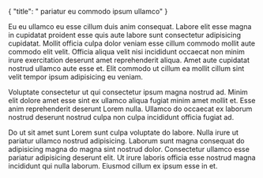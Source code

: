 {
  "title": " pariatur eu commodo ipsum ullamco"
}

Eu eu ullamco eu esse cillum duis anim consequat. Labore elit esse magna in cupidatat proident esse quis aute labore sunt consectetur adipisicing cupidatat. Mollit officia culpa dolor veniam esse cillum commodo mollit aute commodo elit velit. Officia aliqua velit nisi incididunt occaecat non minim irure exercitation deserunt amet reprehenderit aliqua. Amet aute cupidatat nostrud ullamco aute esse et. Elit commodo ut cillum ea mollit cillum sint velit tempor ipsum adipisicing eu veniam.

Voluptate consectetur ut qui consectetur ipsum magna nostrud ad. Minim elit dolore amet esse sint ex ullamco aliqua fugiat minim amet mollit et. Esse anim reprehenderit deserunt Lorem nulla. Ullamco do occaecat ex laborum nostrud deserunt nostrud culpa non culpa incididunt officia fugiat ad.

Do ut sit amet sunt Lorem sunt culpa voluptate do labore. Nulla irure ut pariatur ullamco nostrud adipisicing. Laborum sunt magna consequat do adipisicing magna do magna sint nostrud dolor. Consectetur ullamco esse pariatur adipisicing deserunt elit. Ut irure laboris officia esse nostrud magna incididunt qui nulla laborum. Eiusmod cillum ex ipsum esse in et.